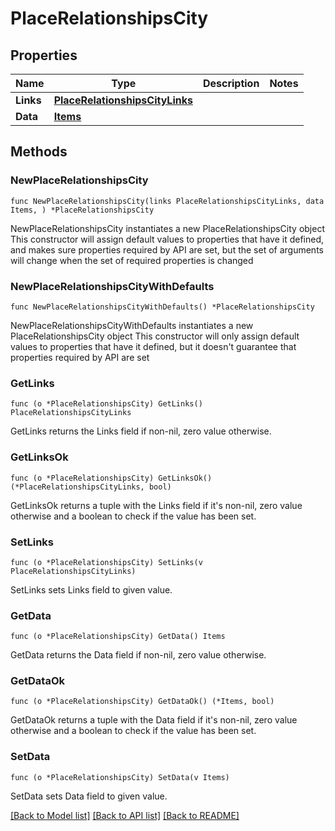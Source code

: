 # PlaceRelationshipsCity

## Properties

Name | Type | Description | Notes
------------ | ------------- | ------------- | -------------
**Links** | [**PlaceRelationshipsCityLinks**](PlaceRelationshipsCityLinks.md) |  | 
**Data** | [**Items**](Items.md) |  | 

## Methods

### NewPlaceRelationshipsCity

`func NewPlaceRelationshipsCity(links PlaceRelationshipsCityLinks, data Items, ) *PlaceRelationshipsCity`

NewPlaceRelationshipsCity instantiates a new PlaceRelationshipsCity object
This constructor will assign default values to properties that have it defined,
and makes sure properties required by API are set, but the set of arguments
will change when the set of required properties is changed

### NewPlaceRelationshipsCityWithDefaults

`func NewPlaceRelationshipsCityWithDefaults() *PlaceRelationshipsCity`

NewPlaceRelationshipsCityWithDefaults instantiates a new PlaceRelationshipsCity object
This constructor will only assign default values to properties that have it defined,
but it doesn't guarantee that properties required by API are set

### GetLinks

`func (o *PlaceRelationshipsCity) GetLinks() PlaceRelationshipsCityLinks`

GetLinks returns the Links field if non-nil, zero value otherwise.

### GetLinksOk

`func (o *PlaceRelationshipsCity) GetLinksOk() (*PlaceRelationshipsCityLinks, bool)`

GetLinksOk returns a tuple with the Links field if it's non-nil, zero value otherwise
and a boolean to check if the value has been set.

### SetLinks

`func (o *PlaceRelationshipsCity) SetLinks(v PlaceRelationshipsCityLinks)`

SetLinks sets Links field to given value.


### GetData

`func (o *PlaceRelationshipsCity) GetData() Items`

GetData returns the Data field if non-nil, zero value otherwise.

### GetDataOk

`func (o *PlaceRelationshipsCity) GetDataOk() (*Items, bool)`

GetDataOk returns a tuple with the Data field if it's non-nil, zero value otherwise
and a boolean to check if the value has been set.

### SetData

`func (o *PlaceRelationshipsCity) SetData(v Items)`

SetData sets Data field to given value.



[[Back to Model list]](../README.md#documentation-for-models) [[Back to API list]](../README.md#documentation-for-api-endpoints) [[Back to README]](../README.md)


